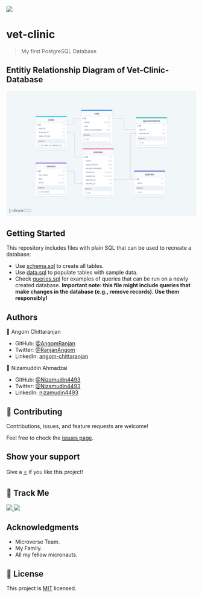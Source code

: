 [![](https://img.shields.io/badge/Micronaut-Angom%20Chittaranjan-blue)](https://github.com/AngomRanjan)

# vet-clinic

> My first PostgreSQL Database

## Entitiy Relationship Diagram of Vet-Clinic-Database
![Vet Clinic ER Diagram](./diagrams/vet_clinic_ER.png)

## Getting Started

This repository includes files with plain SQL that can be used to recreate a database:

- Use [schema.sql](./schema.sql) to create all tables.
- Use [data.sql](./data.sql) to populate tables with sample data.
- Check [queries.sql](./queries.sql) for examples of queries that can be run on a newly created database. **Important note: this file might include queries that make changes in the database (e.g., remove records). Use them responsibly!**

## Authors

👤 Angom Chittaranjan

- GitHub: [@AngomRanjan](https://github.com/AngomRanjan)
- Twitter: [@RanjanAngom](https://twitter.com/RanjanAngom)
- LinkedIn: [angom-chittaranjan](https://linkedin.com/in/angom-chittaranjan)

👤 Nizamuddin Ahmadzai

- GitHub: [@Nizamudin4493](https://github.com/Nizamudin4493)
- Twitter: [@Nizamudin4493](https://twitter.com/Nizamudin4493)
- LinkedIn: [nizamudin4493](https://linkedin.com/in/nizamudin4493)

## 🤝 Contributing

Contributions, issues, and feature requests are welcome!

Feel free to check the [issues page](https://github.com/AngomRanjan/vet-clinic/issues).

## Show your support

Give a [⭐️](https://github.com/AngomRanjan/vet-clinic/stargazers) if you like this project!

## :footprints: Track Me

<a href="https://twitter.com/RanjanAngom?ref_src=twsrc%5Etfw" class="twitter-follow-button" data-show-count="false">
<img src="https://img.shields.io/badge/-@RanjanAngom-blue?style=flat&logo=twitter&logoColor=white">
</a>

<a class="github-button" href="https://github.com/AngomRanjan" aria-label="Follow @AngomRanjan on GitHub">
 <img src="https://img.shields.io/badge/-@AngomRanjan-green?style=flat&logo=github&logoColor=white">
</a>

## Acknowledgments
- Microverse Team.
- My Family.
- All my fellow micronauts.

## 📝 License

This project is [MIT](LICENSE) licensed.
